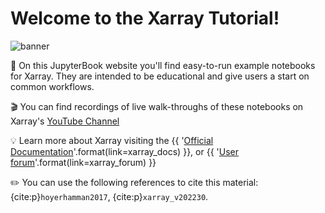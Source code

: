 # Welcome to the Xarray Tutorial!

![banner](images/logo.png)

📖 On this JupyterBook website you'll find easy-to-run example notebooks for Xarray. They are intended to be educational and give users a start on common workflows.

🎬 You can find recordings of live walk-throughs of these notebooks on Xarray's [YouTube Channel](https://www.youtube.com/channel/UCBlxVSA6xQXeb-i4GgTlO7g)

💡 Learn more about Xarray visiting the {{ '[Official Documentation]({link})'.format(link=xarray_docs) }}, or {{ '[User forum]({link})'.format(link=xarray_forum) }}

✏️ You can use the following references to cite this material: {cite:p}`hoyerhamman2017`, {cite:p}`xarray_v202230`.
